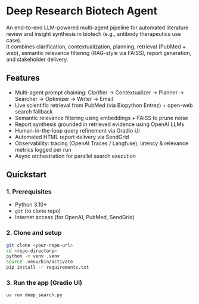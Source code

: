 # Deep Research Biotech Agent

An end-to-end LLM-powered multi-agent pipeline for automated literature review and insight synthesis in biotech (e.g., antibody therapeutics use case).  
It combines clarification, contextualization, planning, retrieval (PubMed + web), semantic relevance filtering (RAG-style via FAISS), report generation, and stakeholder delivery.

## Features
- Multi-agent prompt chaining: Clarifier → Contextualizer → Planner → Searcher → Optimizer → Writer → Email  
- Live scientific retrieval from PubMed (via Biopython Entrez) + open-web search fallback  
- Semantic relevance filtering using embeddings + FAISS to prune noise  
- Report synthesis grounded in retrieved evidence using OpenAI LLMs  
- Human-in-the-loop query refinement via Gradio UI  
- Automated HTML report delivery via SendGrid  
- Observability: tracing (OpenAI Traces / Langfuse), latency & relevance metrics logged per run  
- Async orchestration for parallel search execution

## Quickstart

### 1. Prerequisites
- Python 3.10+  
- `git` (to clone repo)  
- Internet access (for OpenAI, PubMed, SendGrid)

### 2. Clone and setup
```bash
git clone <your-repo-url>
cd <repo-directory>
python -m venv .venv
source .venv/bin/activate
pip install -r requirements.txt
```

### 3. Run the app (Gradio UI)
```bash
uv run deep_search.py
```
